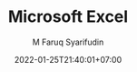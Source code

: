 ---
author: "M Faruq Syarifudin"
# draft: true
date: 2022-01-25T21:40:01+07:00
description: "Ini adalah deskripsi artikel"
title: "Microsoft Excel"
slug: microsoftExcel
featured_image: "dhcp.png"
tags:
    - 

categories:
    - 


# image: https://lorempixel.com/720/380
# thumbnail: https://lorempixel.com/320/160
---